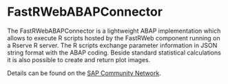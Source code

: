 # FastRWebABAPConnector
The FastRWebABAPConnector is a lightweight ABAP implementation which allows to execute R scripts hosted by the FastRWeb component running on a Rserve R server.
The R scripts exchange parameter information in JSON string format with the ABAP coding. Beside standard statistical calculations it is also possible to create and return plot images.

Details can be found on the [SAP Community Network](http://scn.sap.com/community/abap/connectivity/blog/2016/03/16/connect-abap-with-r-via-fastrweb-running-on-rserve).